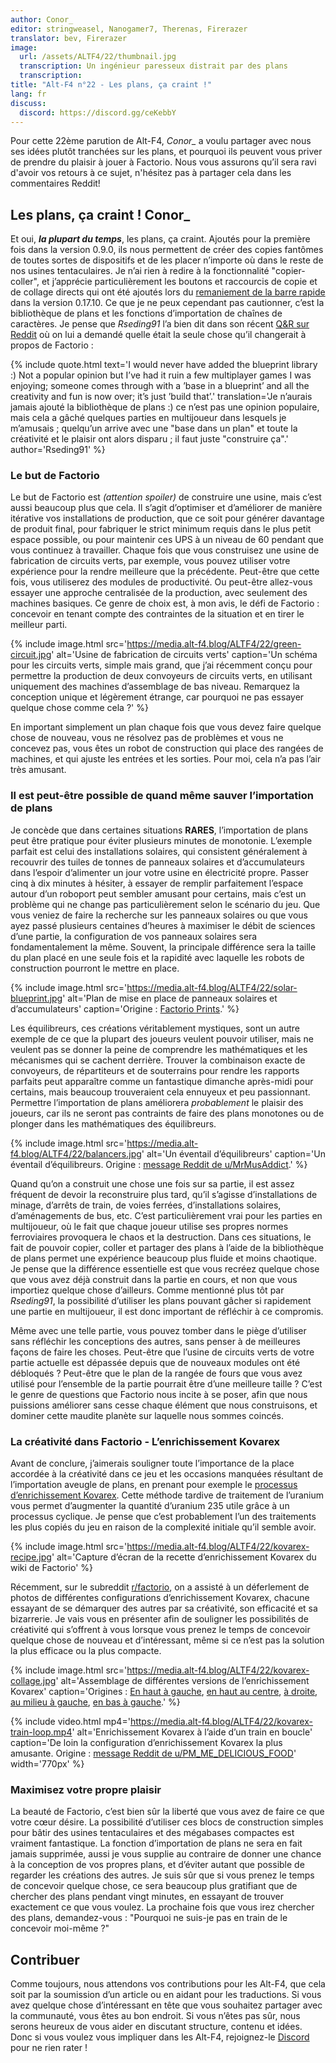 ```yaml
---
author: Conor_
editor: stringweasel, Nanogamer7, Therenas, Firerazer
translator: bev, Firerazer
image:
  url: /assets/ALTF4/22/thumbnail.jpg
  transcription: Un ingénieur paresseux distrait par des plans
  transcription:
title: "Alt-F4 n°22 - Les plans, ça craint !"
lang: fr
discuss:
  discord: https://discord.gg/ceKebbY
---
```


Pour cette 22ème parution de Alt-F4, *Conor_* a voulu partager avec nous ses idées plutôt tranchées sur les plans, et pourquoi ils peuvent vous priver de prendre du plaisir à jouer à Factorio. Nous vous assurons qu’il sera ravi d'avoir vos retours à ce sujet, n'hésitez pas à partager cela dans les commentaires Reddit!

## Les plans, ça craint ! <author>Conor_</author>

Et oui, ***la plupart du temps***, les plans, ça craint. Ajoutés pour la première fois dans la version 0.9.0, ils nous permettent de créer des copies fantômes de toutes sortes de dispositifs et de les placer n’importe où dans le reste de nos usines tentaculaires. Je n’ai rien à redire à la fonctionnalité "copier-coller", et j’apprécie particulièrement les boutons et raccourcis de copie et de collage directs qui ont été ajoutés lors du [remaniement de la barre rapide](https://www.factorio.com/blog/post/fff-278) dans la version 0.17.10. Ce que je ne peux cependant pas cautionner, c’est la bibliothèque de plans et les fonctions d’importation de chaînes de caractères. Je pense que *Rseding91* l’a bien dit dans son récent [Q&R sur Reddit](https://www.reddit.com/r/factorio/comments/in5d3i/developer_technicaloriented_ama/g45d2t3/?context=1) où on lui a demandé quelle était la seule chose qu’il changerait à propos de Factorio :

{% include quote.html text='I would never have added the blueprint library :) Not a popular opinion but I’ve had it ruin a few multiplayer games I was enjoying; someone comes through with a ’base in a blueprint’ and all the creativity and fun is now over; it’s just ’build that’.' translation='Je n’aurais jamais ajouté la bibliothèque de plans :) ce n’est pas une opinion populaire, mais cela a gâché quelques parties en multijoueur dans lesquels je m’amusais ; quelqu’un arrive avec une "base dans un plan" et toute la créativité et le plaisir ont alors disparu ; il faut juste "construire ça".' author='Rseding91' %}

### Le but de Factorio

Le but de Factorio est *(attention spoiler)* de construire une usine, mais c’est aussi beaucoup plus que cela. Il s’agit d’optimiser et d’améliorer de manière itérative vos installations de production, que ce soit pour générer davantage de produit final, pour fabriquer le strict minimum requis dans le plus petit espace possible, ou pour maintenir ces UPS à un niveau de 60 pendant que vous continuez à travailler.  Chaque fois que vous construisez une usine de fabrication de circuits verts, par exemple, vous pouvez utiliser votre expérience pour la rendre meilleure que la précédente. Peut-être que cette fois, vous utiliserez des modules de productivité. Ou peut-être allez-vous essayer une approche centralisée de la production, avec seulement des machines basiques. Ce genre de choix est, à mon avis, le défi de Factorio : concevoir en tenant compte des contraintes de la situation et en tirer le meilleur parti.

{% include image.html src='https://media.alt-f4.blog/ALTF4/22/green-circuit.jpg' alt='Usine de fabrication de circuits verts' caption='Un schéma pour les circuits verts, simple mais grand, que j’ai récemment conçu pour permettre la production de deux convoyeurs de circuits verts, en utilisant uniquement des machines d’assemblage de bas niveau. Remarquez la conception unique et légèrement étrange, car pourquoi ne pas essayer quelque chose comme cela ?' %}

En important simplement un plan chaque fois que vous devez faire quelque chose de nouveau, vous ne résolvez pas de problèmes et vous ne concevez pas, vous êtes un robot de construction qui place des rangées de machines, et qui ajuste les entrées et les sorties. Pour moi, cela n’a pas l’air très amusant.

### Il est peut-être possible de quand même sauver l’importation de plans

Je concède que dans certaines situations **RARES**, l’importation de plans peut être pratique pour éviter plusieurs minutes de monotonie. L’exemple parfait est celui des installations solaires, qui consistent généralement à recouvrir des tuiles de tonnes de panneaux solaires et d’accumulateurs dans l’espoir d’alimenter un jour votre usine en électricité propre. Passer cinq à dix minutes à hésiter, à essayer de remplir parfaitement l’espace autour d’un roboport peut sembler amusant pour certains, mais c’est un problème qui ne change pas particulièrement selon le scénario du jeu. Que vous veniez de faire la recherche sur les panneaux solaires ou que vous ayez passé plusieurs centaines d’heures à maximiser le débit de sciences d’une partie, la configuration de vos panneaux solaires sera fondamentalement la même. Souvent, la principale différence sera la taille du plan placé en une seule fois et la rapidité avec laquelle les robots de construction pourront le mettre en place.

{% include image.html src='https://media.alt-f4.blog/ALTF4/22/solar-blueprint.jpg' alt='Plan de mise en place de panneaux solaires et d’accumulateurs' caption='Origine : <a href="https://factorioprints.com/view/-KYeNAYQVgk2DcbuORde">Factorio Prints</a>.' %}

Les équilibreurs, ces créations véritablement mystiques, sont un autre exemple de ce que la plupart des joueurs veulent pouvoir utiliser, mais ne veulent pas se donner la peine de comprendre les mathématiques et les mécanismes qui se cachent derrière. Trouver la combinaison exacte de convoyeurs, de répartiteurs et de souterrains pour rendre les rapports parfaits peut apparaître comme un fantastique dimanche après-midi pour certains, mais beaucoup trouveraient cela ennuyeux et peu passionnant. Permettre l’importation de plans améliorera *probablement* le plaisir des joueurs, car ils ne seront pas contraints de faire des plans monotones ou de plonger dans les mathématiques des équilibreurs.

{% include image.html src='https://media.alt-f4.blog/ALTF4/22/balancers.jpg' alt='Un éventail d’équilibreurs' caption='Un éventail d’équilibreurs. Origine : <a href="https://www.reddit.com/r/factorio/comments/bf600q/my_take_on_balancers_designed_to_help_understand/">message Reddit de u/MrMusAddict</a>.' %}

Quand qu’on a construit une chose une fois sur sa partie, il est assez fréquent de devoir la reconstruire plus tard, qu’il s’agisse d’installations de minage, d’arrêts de train, de voies ferrées, d’installations solaires, d’aménagements de bus, etc. C’est particulièrement vrai pour les parties en multijoueur, où le fait que chaque joueur utilise ses propres normes ferroviaires provoquera le chaos et la destruction. Dans ces situations, le fait de pouvoir copier, coller et partager des plans à l’aide de la bibliothèque de plans permet une expérience beaucoup plus fluide et moins chaotique. Je pense que la différence essentielle est que vous recréez quelque chose que vous avez déjà construit dans la partie en cours, et non que vous importiez quelque chose d’ailleurs. Comme mentionné plus tôt par *Rseding91*, la possibilité d’utiliser les plans pouvant gâcher si rapidement une partie en multijoueur, il est donc important de réfléchir à ce compromis.

Même avec une telle partie, vous pouvez tomber dans le piège d’utiliser sans réfléchir les conceptions des autres, sans penser à de meilleures façons de faire les choses. Peut-être que l’usine de circuits verts de votre partie actuelle est dépassée depuis que de nouveaux modules ont été débloqués ? Peut-être que le plan de la rangée de fours que vous avez utilisé pour l’ensemble de la partie pourrait être d’une meilleure taille ? C’est le genre de questions que Factorio nous incite à se poser, afin que nous puissions améliorer sans cesse chaque élément que nous construisons, et dominer cette maudite planète sur laquelle nous sommes coincés.

### La créativité dans Factorio - L’enrichissement Kovarex

Avant de conclure, j’aimerais souligner toute l’importance de la place accordée à la créativité dans ce jeu et les occasions manquées résultant de l’importation aveugle de plans, en prenant pour exemple le [processus d’enrichissement Kovarex](https://wiki.factorio.com/Kovarex_enrichment_process). Cette méthode tardive de traitement de l’uranium vous permet d’augmenter la quantité d’uranium 235 utile grâce à un processus cyclique. Je pense que c’est probablement l’un des traitements les plus copiés du jeu en raison de la complexité initiale qu’il semble avoir.

{% include image.html src='https://media.alt-f4.blog/ALTF4/22/kovarex-recipe.jpg' alt='Capture d’écran de la recette d’enrichissement Kovarex du wiki de Factorio' %}

Récemment, sur le subreddit [r/factorio](https://www.reddit.com/r/factorio/), on a assisté à un déferlement de photos de différentes configurations d’enrichissement Kovarex, chacune essayant de se démarquer des autres par sa créativité, son efficacité et sa bizarrerie. Je vais vous en présenter afin de souligner les possibilités de créativité qui s’offrent à vous lorsque vous prenez le temps de concevoir quelque chose de nouveau et d’intéressant, même si ce n’est pas la solution la plus efficace ou la plus compacte.

{% include image.html src='https://media.alt-f4.blog/ALTF4/22/kovarex-collage.jpg' alt='Assemblage de différentes versions de l’enrichissement Kovarex' caption='Origines : <a href="https://www.reddit.com/r/factorio/comments/it53gn/so_i_built_a_kovarex_enrichment_process_setup/">En haut à gauche</a>, <a href="https://www.reddit.com/r/factorio/comments/ju509t/my_noobish_try_at_kovarex_enrichment/">en haut au centre</a>, <a href="https://www.reddit.com/r/factorio/comments/jkmkyc/my_overkill_beaconed_buffered_uranium_processing/">à droite</a>, <a href="https://www.reddit.com/r/factorio/comments/hrumlj/beaconed_kovarex_processing_with_no_circuits/">au milieu à gauche</a>, <a href="https://www.reddit.com/r/factorio/comments/hgb8zn/the_1_million_monkeys_method_of_kovarex_enrichment/">en bas à gauche</a>.' %}

{% include video.html mp4='https://media.alt-f4.blog/ALTF4/22/kovarex-train-loop.mp4' alt='Enrichissement Kovarex à l’aide d’un train en boucle' caption='De loin la configuration d’enrichissement Kovarex la plus amusante. Origine : <a href="https://www.reddit.com/r/factorio/comments/jj4nsl/my_take_on_kovarex_circle_nuketrain_violently/">message Reddit de u/PM_ME_DELICIOUS_FOOD</a>' width='770px' %}

### Maximisez votre propre plaisir

La beauté de Factorio, c’est bien sûr la liberté que vous avez de faire ce que votre cœur désire. La possibilité d’utiliser ces blocs de construction simples pour bâtir des usines tentaculaires et des mégabases compactes est vraiment fantastique. La fonction d’importation de plans ne sera en fait jamais supprimée, aussi je vous supplie au contraire de donner une chance à la conception de vos propres plans, et d’éviter autant que possible de regarder les créations des autres. Je suis sûr que si vous prenez le temps de concevoir quelque chose, ce sera beaucoup plus gratifiant que de chercher des plans pendant vingt minutes, en essayant de trouver exactement ce que vous voulez. La prochaine fois que vous irez chercher des plans, demandez-vous : "Pourquoi ne suis-je pas en train de le concevoir moi-même ?"

## Contribuer

Comme toujours, nous attendons vos contributions pour les Alt-F4, que cela soit par la soumission d’un article ou en aidant pour les traductions. Si vous avez quelque chose d’intéressant en tête que vous souhaitez partager avec la communauté, vous êtes au bon endroit. Si vous n’êtes pas sûr, nous serons heureux de vous aider en discutant structure, contenu et idées. Donc si vous voulez vous impliquer dans les Alt-F4, rejoignez-le [Discord](https://discord.gg/nxnCFkb) pour ne rien rater !
